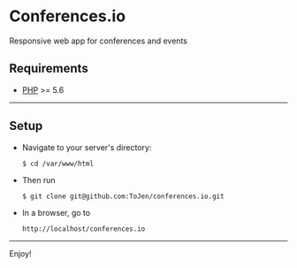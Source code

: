 Conferences.io
===

Responsive web app for conferences and events

Requirements
---

* [PHP] >= 5.6

---

Setup
---
* Navigate to your server's directory:
	```
	$ cd /var/www/html
	```

* Then run
	```
	$ git clone git@github.com:ToJen/conferences.io.git
	```

* In a browser, go to 
	```
	http://localhost/conferences.io
	```

---
Enjoy!

[PHP]: <https://secure.php.net/downloads.php>